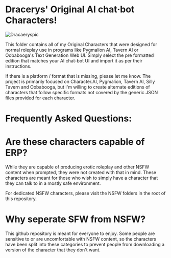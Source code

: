 # Dracerys' Original AI chat·bot Characters!
![Dracaeryspic](https://github.com/Dracaeryz/AI-Characters/assets/112309829/c59c127e-b495-4899-add1-1e0ff3ede576)

This folder contains all of my Original Characters that were designed for normal roleplay use in programs like Pygmalion AI, Tavern AI or Oobabooga's Text Generation Web UI. Simply select the pre formatted edition that matches your AI chat-bot UI and import it as per their instructions.

If there is a platform / format that is missing, please let me know. The project is primarily focused on Character.AI, Pygmalion, Tavern AI, Silly Tavern and Oobabooga, but I'm willing to create alternate editions of characters that follow specific formats not covered by the generic JSON files provided for each character.



# Frequently Asked Questions:

# Are these characters capable of ERP?

While they are capable of producing erotic roleplay and other NSFW content when prompted, they were not created with that in mind. These characters are meant for those who wish to simply have a character that they can talk to in a mostly safe environment.

For dedicated NSFW characters, please visit the NSFW folders in the root of this repository.

# Why seperate SFW from NSFW?

This github repository is meant for everyone to enjoy. Some people are sensitive to or are uncomfortable with NSFW content, so the characters have been split into these categories to prevent people from downloading a version of the character that they don't want.


